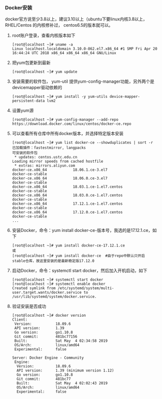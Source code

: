 ### Docker安装

docker官方说至少3.8以上，建议3.10以上（ubuntu下要linux内核3.8以上， RHEL/Centos 的内核修补过， centos6.5的版本就可以。

1. root账户登录，查看内核版本如下

   ```shell
   [root@localhost ~]# uname -a
   Linux localhost.localdomain 3.10.0-862.el7.x86_64 #1 SMP Fri Apr 20 16:44:24 UTC 2018 x86_64 x86_64 x86_64 GNU/Linux
   ```

2. 把yum包更新到最新

   ```shell
   [root@localhost ~]# yum update
   ```

3. 安装需要的软件包， yum-util 提供yum-config-manager功能，另外两个是devicemapper驱动依赖的

   ```shell
   [root@localhost ~]# yum install -y yum-utils device-mapper-persistent-data lvm2
   ```

4. 设置yum源

   ```shell
   [root@localhost ~]# yum-config-manager --add-repo https://download.docker.com/linux/centos/docker-ce.repo
   ```

5. 可以查看所有仓库中所有docker版本，并选择特定版本安装

   ```shell
   [root@localhost ~]# yum list docker-ce --showduplicates | sort -r
   已加载插件：fastestmirror, langpacks
   可安装的软件包
    * updates: centos.ustc.edu.cn
   Loading mirror speeds from cached hostfile
    * extras: mirrors.aliyun.com
   docker-ce.x86_64            18.06.1.ce-3.el7                    docker-ce-stable
   docker-ce.x86_64            18.06.0.ce-3.el7                    docker-ce-stable
   docker-ce.x86_64            18.03.1.ce-1.el7.centos             docker-ce-stable
   docker-ce.x86_64            18.03.0.ce-1.el7.centos             docker-ce-stable
   docker-ce.x86_64            17.12.1.ce-1.el7.centos             docker-ce-stable
   docker-ce.x86_64            17.12.0.ce-1.el7.centos             docker-ce-stable
   ...
   ```

6. 安装Docker，命令：yum install docker-ce-版本号，我选的是17.12.1.ce，如下

   ```shell
   [root@localhost ~]# yum install docker-ce-17.12.1.ce
   或
   [root@localhost ~]# yum install docker-ce  #由于repo中默认只开启stable仓库，故这里安装的是最新稳定版17.12.0
   ```

7. 启动Docker，命令：systemctl start docker，然后加入开机启动，如下

   ```shell
   [root@localhost ~]# systemctl start docker
   [root@localhost ~]# systemctl enable docker
   Created symlink from /etc/systemd/system/multi-user.target.wants/docker.service to /usr/lib/systemd/system/docker.service.
   ```

8. 验证安装是否成功

   ```shell
   [root@localhost ~]# docker version
   Client:
    Version:           18.09.6
    API version:       1.39
    Go version:        go1.10.8
    Git commit:        481bc77156
    Built:             Sat May  4 02:34:58 2019
    OS/Arch:           linux/amd64
    Experimental:      false
   
   Server: Docker Engine - Community
    Engine:
     Version:          18.09.6
     API version:      1.39 (minimum version 1.12)
     Go version:       go1.10.8
     Git commit:       481bc77
     Built:            Sat May  4 02:02:43 2019
     OS/Arch:          linux/amd64
     Experimental:     false
   ```

